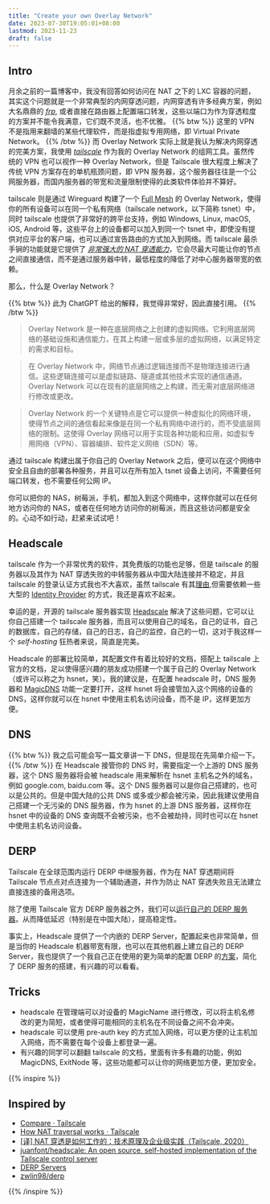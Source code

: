 ```yaml
---
title: "Create your own Overlay Network"
date: 2023-07-30T19:05:01+08:00
lastmod: 2023-11-23 
draft: false
---
```


## Intro

月余之前的一篇博客中，我没有回答如何访问在 NAT 之下的 LXC 容器的问题，其实这个问题就是一个非常典型的内网穿透问题，内网穿透有许多经典方案，例如大名鼎鼎的 *[frp](https://github.com/fatedier/frp)*, 或者直接在路由器上配置端口转发，这些以端口为作为穿透粒度的方案并不能令我满意，它们既不灵活，也不优雅。
{{% btw %}}
这里的 VPN 不是指用来翻墙的某些代理软件，而是指虚拟专用网络，即 Virtual Private Network。
{{% /btw %}}
而 Overlay Network 实际上就是我认为解决内网穿透的完美方案，我使用 *[tailscale](https://tailscale.com/)* 作为我的 Overlay Network 的组网工具。虽然传统的 VPN 也可以视作一种 Overlay Network，但是 Tailscale 很大程度上解决了传统 VPN 方案存在的单机瓶颈问题，即 VPN 服务器，这个服务器往往是一个公网服务器，而国内服务器的带宽和流量限制使得的此类软件体验并不算好。

tailscale 则是通过 Wireguard 构建了一个 [Full Mesh](https://en.wikipedia.org/wiki/Mesh_networking) 的 Overlay Network，使得你的所有设备可以在同一个私有网络（tailscale network，以下简称 tsnet）中，同时 tailscale 也提供了非常好的跨平台支持，例如 Windows, Linux, macOS, iOS, Android 等，这些平台上的设备都可以加入到同一个 tsnet 中，即使没有提供对应平台的客户端，也可以通过宣告路由的方式加入到网络。而 tailscale 最杀手锏的功能就是它提供了 *[非常强大的 NAT 穿透能力](https://tailscale.com/blog/how-nat-traversal-works/)*，它会尽最大可能让你的节点之间直接通信，而不是通过服务器中转，最低程度的降低了对中心服务器带宽的依赖。

那么，什么是 Overlay Network？

{{% btw %}}
此为 ChatGPT 给出的解释，我觉得非常好，因此直接引用。
{{% /btw %}}

> Overlay Network 是一种在底层网络之上创建的虚拟网络。它利用底层网络的基础设施和通信能力，在其上构建一层或多层的虚拟网络，以满足特定的需求和目标。

> 在 Overlay Network 中，网络节点通过逻辑连接而不是物理连接进行通信。这些逻辑连接可以是虚拟链路、隧道或其他技术实现的通信通道。Overlay Network 可以在现有的底层网络之上构建，而无需对底层网络进行修改或更改。

>   Overlay Network 的一个关键特点是它可以提供一种虚拟化的网络环境，使得节点之间的通信看起来像是在同一个私有网络中进行的，而不受底层网络的限制。这使得 Overlay 网络可以用于实现各种功能和应用，如虚拟专用网络（VPN）、容器编排、软件定义网络（SDN）等。

通过 tailscale 构建出属于你自己的 Overlay Network 之后，便可以在这个网络中安全且自由的部署各种服务，并且可以在所有加入 tsnet 设备上访问，不需要任何端口转发，也不需要任何公网 IP。

你可以把你的 NAS，树莓派，手机，都加入到这个网络中，这样你就可以在任何地方访问你的 NAS，或者在任何地方访问你的树莓派，而且这些访问都是安全的。心动不如行动，赶紧来试试吧！

## Headscale

tailscale 作为一个非常优秀的软件，其免费版的功能也足够，但是 tailscale 的服务器以及其作为 NAT 穿透失败的中转服务器从中国大陆连接并不稳定，并且 tailscale 的登录认证方式我也不大喜欢，虽然 tailscale 有其[理由](https://tailscale.com/blog/passkeys/),但需要依赖一些大型的 [Identity Provider](https://en.wikipedia.org/wiki/Identity_provider) 的方式，我还是喜欢不起来。

幸运的是，开源的 tailscale 服务器实现 [Headscale](https://github.com/juanfont/headscale) 解决了这些问题，它可以让你自己搭建一个 tailscale 服务器，而且可以使用自己的域名，自己的证书，自己的数据库，自己的存储，自己的日志，自己的监控，自己的一切，这对于我这样一个 *self-hosting* 狂热者来说，简直是完美。

Headscale 的部署比较简单，其配置文件有着比较好的文档，搭配上 tailscale 上官方的文档，足以使得感兴趣的朋友成功搭建一个属于自己的 Overlay Network（或许可以称之为 hsnet，笑）。我的建议是，在配置 headscale 时，DNS 服务器和 [MagicDNS](https://tailscale.com/kb/1081/magicdns/) 功能一定要打开，这样 hsnet 将会接管加入这个网络的设备的 DNS，这样你就可以在 hsnet 中使用主机名访问设备，而不是 IP，这样更加方便。

## DNS
{{% btw %}}
我之后可能会写一篇文章讲一下 DNS，但是现在先简单介绍一下。
{{% /btw %}}
在 Headscale 接管你的 DNS 时，需要指定一个上游的 DNS 服务器，这个 DNS 服务器将会被 headscale 用来解析在 hsnet 主机名之外的域名，例如 google.com, baidu.com 等。这个 DNS 服务器可以是你自己搭建的，也可以是公共的。但是中国大陆的公共 DNS 或多或少都会被污染，因此我建议使用自己搭建一个无污染的 DNS 服务器，作为 hsnet 的上游 DNS 服务器，这样你在 hsnet 中的设备的 DNS 查询既不会被污染，也不会被劫持，同时也可以在 hsnet 中使用主机名访问设备。

## DERP

Tailscale 在全球范围内运行 DERP 中继服务器，作为在 NAT 穿透期间将 Tailscale 节点点对点连接为一个辅助通道，并作为防止 NAT 穿透失败且无法建立直接连接的备用选项。

除了使用 Tailscale 官方 DERP 服务器之外，我们可以[运行自己的 DERP 服务器](https://tailscale.com/kb/1118/custom-derp-servers/)。从而降低延迟（特别是在中国大陆），提高稳定性。

事实上，Headscale 提供了一个内嵌的 DERP Server，配置起来也非常简单，但是当你的 Headscale 机器带宽有限，也可以在其他机器上建立自己的 DERP Server，我也提供了一个我自己正在使用的更为简单的配置 DERP 的[方案](https://github.com/Zwlin98/derp)，简化了 DERP 服务的搭建，有兴趣的可以看看。

## Tricks

* headscale 在管理端可以对设备的 MagicName 进行修改，可以将主机名修改的更为简短，或者使得可能相同的主机名在不同设备之间不会冲突。
* headscale 可以使用 pre-auth key 的方式加入网络，可以更方便的让主机加入网络，而不需要在每个设备上都登录一遍。
* 有兴趣的同学可以翻翻 tailscale 的文档，里面有许多有趣的功能，例如 MagicDNS, ExitNode 等，这些功能都可以让你的网络更加方便，更加安全。

{{% inspire %}}

## Inspired by

+ [Compare · Tailscale](https://tailscale.com/compare/)
+ [How NAT traversal works · Tailscale](https://tailscale.com/blog/how-nat-traversal-works/)
+ [[译] NAT 穿透是如何工作的：技术原理及企业级实践（Tailscale, 2020）](https://arthurchiao.art/blog/how-nat-traversal-works-zh/)
+ [juanfont/headscale: An open source, self-hosted implementation of the Tailscale control server](https://github.com/juanfont/headscale)
+ [DERP Servers](https://tailscale.com/kb/1232/derp-servers/)
+ [zwlin98/derp](https://github.com/Zwlin98/derp)

{{% /inspire %}}